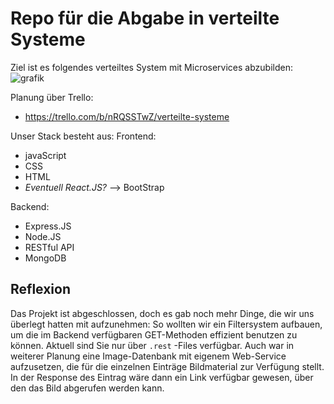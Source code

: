 # Repo für die Abgabe in verteilte Systeme

Ziel ist es folgendes verteiltes System mit Microservices abzubilden:
![grafik](https://user-images.githubusercontent.com/83206717/236507475-2734848b-5ca2-4626-9aee-6e8aaa9f89a0.png)

Planung über Trello:
- https://trello.com/b/nRQSSTwZ/verteilte-systeme

Unser Stack besteht aus:
Frontend:
- javaScript
- CSS
- HTML
- *Eventuell React.JS?* 
--> BootStrap

Backend:
- Express.JS
- Node.JS
- RESTful API
- MongoDB

## Reflexion
Das Projekt ist abgeschlossen, doch es gab noch mehr Dinge, die wir uns überlegt hatten mit aufzunehmen:
So wollten wir ein Filtersystem aufbauen, um die im Backend verfügbaren GET-Methoden effizient benutzen zu können. Aktuell sind Sie nur über `.rest` -Files verfügbar.
Auch war in weiterer Planung eine Image-Datenbank mit eigenem Web-Service aufzusetzen, die für die einzelnen Einträge Bildmaterial zur Verfügung stellt. In der Response des Eintrag wäre dann ein Link verfügbar gewesen, über den das Bild abgerufen werden kann.
